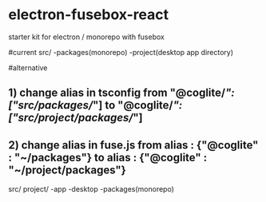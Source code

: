 # electron-fusebox-react
starter kit for electron / monorepo with fusebox

#current
src/
-packages(monorepo)
-project(desktop app directory)


#alternative
## 1) change alias in tsconfig from "@coglite/*": ["src/packages/*"] to "@coglite/*": ["src/project/packages/*"]
## 2) change alias in fuse.js from alias : {"@coglite" : "~/packages"} to alias : {"@coglite" : "~/project/packages"}
src/
project/
-app
-desktop
-packages(monorepo)